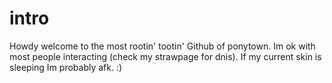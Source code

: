 # intro
Howdy welcome to the most rootin' tootin' Github of ponytown. Im ok with most people interacting (check my strawpage for dnis). 
If my current skin is sleeping Im probably afk. :)
